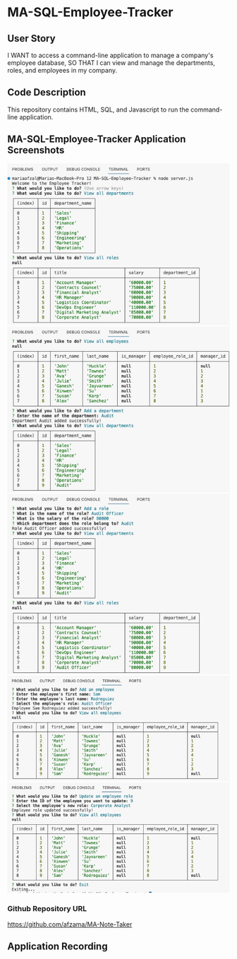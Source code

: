 # MA-SQL-Employee-Tracker

## User Story 
I WANT to access a command-line application to manage a company's employee database,
SO THAT I can view and manage the departments, roles, and employees in my company.

## Code Description
This repository contains HTML, SQL, and Javascript to run the command-line application.

## MA-SQL-Employee-Tracker Application Screenshots
![alt text](./public/1%20View%20dpt%20&%20roles.jpeg)
![alt text](./public/2%20View%20employees%20&%20add%20dpt.jpeg)
![alt text](./public/3%20Add%20role.jpeg)
![alt text](./public/4%20Add%20employee.jpeg)
![alt text](./public/5%20Update%20Employee.jpeg)

### Github Repository URL
https://github.com/afzama/MA-Note-Taker 

## Application Recording
